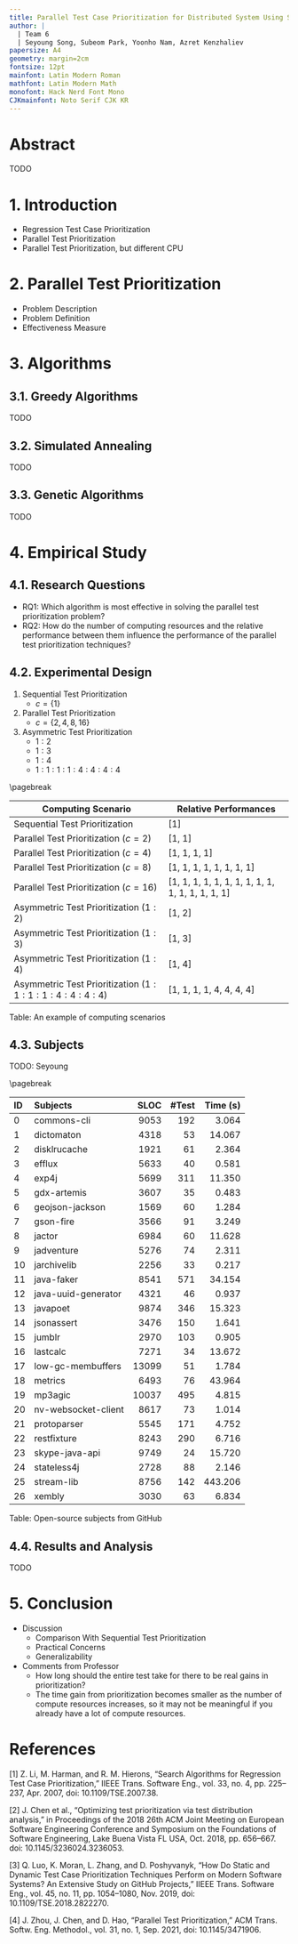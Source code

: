 ```yaml
---
title: Parallel Test Case Prioritization for Distributed System Using Search Algorithms
author: |
  | Team 6
  | Seyoung Song, Subeom Park, Yoonho Nam, Azret Kenzhaliev
papersize: A4
geometry: margin=2cm
fontsize: 12pt
mainfont: Latin Modern Roman
mathfont: Latin Modern Math
monofont: Hack Nerd Font Mono
CJKmainfont: Noto Serif CJK KR
---
```


# Abstract

TODO

# 1. Introduction

- Regression Test Case Prioritization
- Parallel Test Prioritization
- Parallel Test Prioritization, but different CPU

# 2. Parallel Test Prioritization

- Problem Description
- Problem Definition
- Effectiveness Measure

# 3. Algorithms

## 3.1. Greedy Algorithms

TODO

## 3.2. Simulated Annealing

TODO

## 3.3. Genetic Algorithms

TODO

# 4. Empirical Study

## 4.1. Research Questions

- RQ1: Which algorithm is most effective in solving the parallel test prioritization problem?
- RQ2: How do the number of computing resources and the relative performance between them influence the performance of the parallel test prioritization techniques?

## 4.2. Experimental Design

1. Sequential Test Prioritization
   - $c = \{1\}$
2. Parallel Test Prioritization
   - $c = \{2, 4, 8, 16\}$
3. Asymmetric Test Prioritization
   - $1:2$
   - $1:3$
   - $1:4$
   - $1:1:1:1:4:4:4:4$

\pagebreak

| Computing Scenario                                 | Relative Performances                            |
| -------------------------------------------------- | ------------------------------------------------ |
| Sequential Test Prioritization                     | [1]                                              |
| Parallel Test Prioritization ($c=2$)               | [1, 1]                                           |
| Parallel Test Prioritization ($c=4$)               | [1, 1, 1, 1]                                     |
| Parallel Test Prioritization ($c=8$)               | [1, 1, 1, 1, 1, 1, 1, 1]                         |
| Parallel Test Prioritization ($c=16$)              | [1, 1, 1, 1, 1, 1, 1, 1, 1, 1, 1, 1, 1, 1, 1, 1] |
| Asymmetric Test Prioritization ($1:2$)             | [1, 2]                                           |
| Asymmetric Test Prioritization ($1:3$)             | [1, 3]                                           |
| Asymmetric Test Prioritization ($1:4$)             | [1, 4]                                           |
| Asymmetric Test Prioritization ($1:1:1:1:4:4:4:4$) | [1, 1, 1, 1, 4, 4, 4, 4]                         |

Table: An example of computing scenarios

## 4.3. Subjects

TODO: Seyoung

\pagebreak

| **ID** | **Subjects**        | **SLOC** | **#Test** | **Time (s)** |
| :----- | :------------------ | -------: | --------: | -----------: |
| 0      | commons-cli         |     9053 |       192 |        3.064 |
| 1      | dictomaton          |     4318 |        53 |       14.067 |
| 2      | disklrucache        |     1921 |        61 |        2.364 |
| 3      | efflux              |     5633 |        40 |        0.581 |
| 4      | exp4j               |     5699 |       311 |       11.350 |
| 5      | gdx-artemis         |     3607 |        35 |        0.483 |
| 6      | geojson-jackson     |     1569 |        60 |        1.284 |
| 7      | gson-fire           |     3566 |        91 |        3.249 |
| 8      | jactor              |     6984 |        60 |       11.628 |
| 9      | jadventure          |     5276 |        74 |        2.311 |
| 10     | jarchivelib         |     2256 |        33 |        0.217 |
| 11     | java-faker          |     8541 |       571 |       34.154 |
| 12     | java-uuid-generator |     4321 |        46 |        0.937 |
| 13     | javapoet            |     9874 |       346 |       15.323 |
| 14     | jsonassert          |     3476 |       150 |        1.641 |
| 15     | jumblr              |     2970 |       103 |        0.905 |
| 16     | lastcalc            |     7271 |        34 |       13.672 |
| 17     | low-gc-membuffers   |    13099 |        51 |        1.784 |
| 18     | metrics             |     6493 |        76 |       43.964 |
| 19     | mp3agic             |    10037 |       495 |        4.815 |
| 20     | nv-websocket-client |     8617 |        73 |        1.014 |
| 21     | protoparser         |     5545 |       171 |        4.752 |
| 22     | restfixture         |     8243 |       290 |        6.716 |
| 23     | skype-java-api      |     9749 |        24 |       15.720 |
| 24     | stateless4j         |     2728 |        88 |        2.146 |
| 25     | stream-lib          |     8756 |       142 |      443.206 |
| 26     | xembly              |     3030 |        63 |        6.834 |

Table: Open-source subjects from GitHub

## 4.4. Results and Analysis

TODO

# 5. Conclusion

- Discussion
  - Comparison With Sequential Test Prioritization
  - Practical Concerns
  - Generalizability
- Comments from Professor
  - How long should the entire test take for there to be real gains in prioritization?
  - The time gain from prioritization becomes smaller as the number of compute resources increases, so it may not be meaningful if you already have a lot of compute resources.

# References

[1] Z. Li, M. Harman, and R. M. Hierons, “Search Algorithms for Regression Test Case Prioritization,” IIEEE Trans. Software Eng., vol. 33, no. 4, pp. 225–237, Apr. 2007, doi: 10.1109/TSE.2007.38.

[2] J. Chen et al., “Optimizing test prioritization via test distribution analysis,” in Proceedings of the 2018 26th ACM Joint Meeting on European Software Engineering Conference and Symposium on the Foundations of Software Engineering, Lake Buena Vista FL USA, Oct. 2018, pp. 656–667. doi: 10.1145/3236024.3236053.

[3] Q. Luo, K. Moran, L. Zhang, and D. Poshyvanyk, “How Do Static and Dynamic Test Case Prioritization Techniques Perform on Modern Software Systems? An Extensive Study on GitHub Projects,” IIEEE Trans. Software Eng., vol. 45, no. 11, pp. 1054–1080, Nov. 2019, doi: 10.1109/TSE.2018.2822270.

[4] J. Zhou, J. Chen, and D. Hao, “Parallel Test Prioritization,” ACM Trans. Softw. Eng. Methodol., vol. 31, no. 1, Sep. 2021, doi: 10.1145/3471906.
